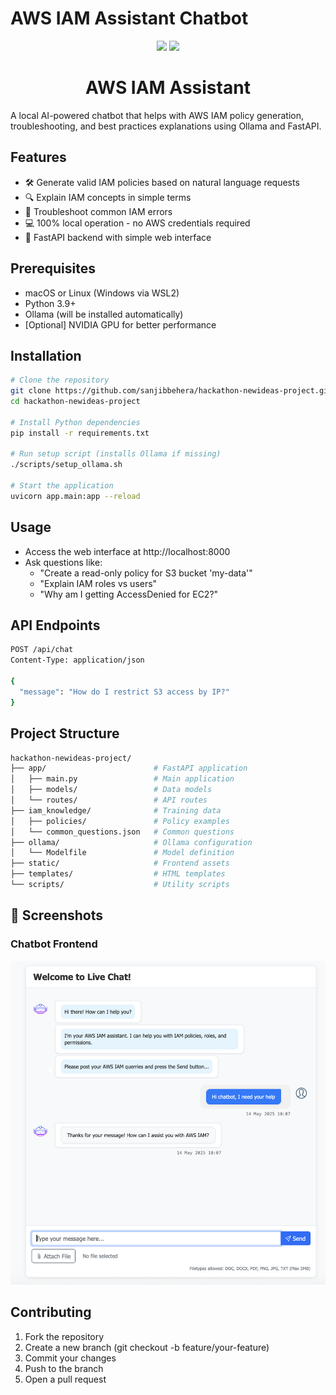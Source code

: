 # AWS IAM Assistant Chatbot

<div align="center">
  <img src="https://cdn.jsdelivr.net/npm/@fortawesome/fontawesome-free@6/svgs/solid/user-lock.svg" width="100">
  <img src="https://cdn.jsdelivr.net/npm/@mdi/svg@7/svg/cloud-lock-outline.svg" width="100">
  
  <h1>AWS IAM Assistant</h1>
</div>

A local AI-powered chatbot that helps with AWS IAM policy generation, troubleshooting, and best practices explanations using Ollama and FastAPI.

## Features

- 🛠️ Generate valid IAM policies based on natural language requests
- 🔍 Explain IAM concepts in simple terms
- 🚨 Troubleshoot common IAM errors
- 💻 100% local operation - no AWS credentials required
- 🚀 FastAPI backend with simple web interface

## Prerequisites

- macOS or Linux (Windows via WSL2)
- Python 3.9+
- Ollama (will be installed automatically)
- [Optional] NVIDIA GPU for better performance

## Installation

```bash
# Clone the repository
git clone https://github.com/sanjibbehera/hackathon-newideas-project.git
cd hackathon-newideas-project

# Install Python dependencies
pip install -r requirements.txt

# Run setup script (installs Ollama if missing)
./scripts/setup_ollama.sh

# Start the application
uvicorn app.main:app --reload
```

## Usage
- Access the web interface at http://localhost:8000
- Ask questions like:
  - "Create a read-only policy for S3 bucket 'my-data'"
  - "Explain IAM roles vs users"
  - "Why am I getting AccessDenied for EC2?"

## API Endpoints
```bash
POST /api/chat
Content-Type: application/json

{
  "message": "How do I restrict S3 access by IP?"
}
```

## Project Structure
```bash
hackathon-newideas-project/
├── app/                        # FastAPI application
│   ├── main.py                 # Main application
│   ├── models/                 # Data models
│   └── routes/                 # API routes
├── iam_knowledge/              # Training data
│   ├── policies/               # Policy examples
│   └── common_questions.json   # Common questions
├── ollama/                     # Ollama configuration
│   └── Modelfile               # Model definition
├── static/                     # Frontend assets
├── templates/                  # HTML templates
└── scripts/                    # Utility scripts
```

## 📸 Screenshots

### Chatbot Frontend
![Chatbot Interface](./images/chatbot_frontend_screenshot.png)

## Contributing
1. Fork the repository
2. Create a new branch (git checkout -b feature/your-feature)
3. Commit your changes
4. Push to the branch
5. Open a pull request